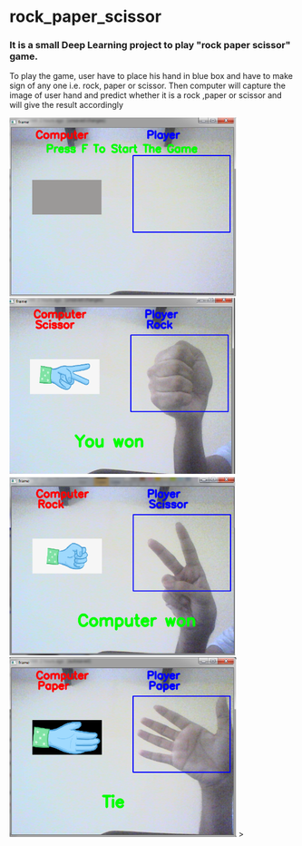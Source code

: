 # rock_paper_scissor
<h3>It is a small Deep Learning project to play "rock paper scissor" game.</h3>
<p>To play the game, user have to place his hand in blue box and have to make sign of any one i.e. rock, paper or scissor. Then computer will capture the image of user hand and predict whether it is a rock ,paper or scissor and will give the result accordingly</p>
<span>
  <img src="start.png" width="400" title="Starting interface">
</span>
<span >
  <img src="play1.png" width="400" title="after pressing F button">
</span>
<span >
  <img src="play2.png" width="400" title="after pressing F button">
</span>
<span>
  <img src="play3.png" width="400" title="after pressing F button">
</span>
>
